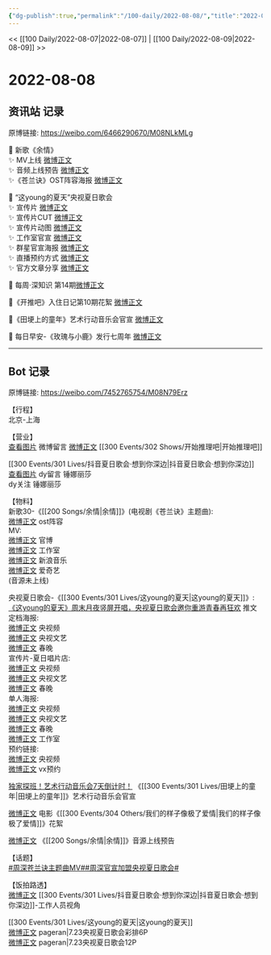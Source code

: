 ```yaml
---
{"dg-publish":true,"permalink":"/100-daily/2022-08-08/","title":"2022-08-08"}
---
```



<< [[100 Daily/2022-08-07\|2022-08-07]] | [[100 Daily/2022-08-09\|2022-08-09]] >>

# 2022-08-08

## 资讯站 记录

原博链接: https://weibo.com/6466290670/M08NLkMLg

💫 新歌《余情》  
✨ MV上线 [微博正文](https://m.weibo.cn/6466290670/4800141414110022)  
✨ 音频上线预告 [微博正文](https://m.weibo.cn/6466290670/4800312881710878)  
✨《苍兰诀》OST阵容海报 [微博正文](https://m.weibo.cn/6466290670/4800133533799828)

💫 “这young的夏天”央视夏日歌会  
✨ 宣传片 [微博正文](https://m.weibo.cn/6466290670/4800147692980520)  
✨ 宣传片CUT [微博正文](https://m.weibo.cn/6466290670/4800169117221966)  
✨ 宣传片动图 [微博正文](https://m.weibo.cn/6466290670/4800215045375817)  
✨ 工作室官宣 [微博正文](https://m.weibo.cn/6466290670/4800252232862753)  
✨ 群星官宣海报 [微博正文](https://m.weibo.cn/6466290670/4800159059809921)  
✨ 直播预约方式 [微博正文](https://m.weibo.cn/6466290670/4800164105560302)  
✨ 官方文章分享 [微博正文](https://m.weibo.cn/6466290670/4800324462447258)

💫 每周·深知识 第14期[微博正文](https://m.weibo.cn/6466290670/4800244548372749)

💫《开推吧》入住日记第10期花絮 [微博正文](https://m.weibo.cn/6466290670/4800151443737062)

💫《田埂上的童年》艺术行动音乐会官宣 [微博正文](https://m.weibo.cn/6466290670/4800142697831442)

💫 每日早安-《玫瑰与小鹿》发行七周年 [微博正文](https://m.weibo.cn/6466290670/4800103698662142)

---
## Bot 记录

原博链接: https://weibo.com/7452765754/M08N79Erz

【行程】  
北京-上海

【营业】  
[查看图片](https://wx3.sinaimg.cn/large/0088n2Pggy1h4zqb2qybgj30yi0713yu.jpg) 微博留言 [微博正文](https://m.weibo.cn/1736988591/4799539318624976) [[300 Events/302 Shows/开始推理吧\|开始推理吧]]

[[300 Events/301 Lives/抖音夏日歌会·想到你深边\|抖音夏日歌会·想到你深边]]  
[查看图片](https://wx1.sinaimg.cn/large/0088n2Pggy1h4zqahg8nxj30yi0eq75j.jpg) dy留言 锤娜丽莎  
dy关注 锤娜丽莎

【物料】  
新歌30-《[[200 Songs/余情\|余情]]》(电视剧《苍兰诀》主题曲):  
[微博正文](https://m.weibo.cn/7259918671/4800131414884434) ost阵容  
MV:  
[微博正文](https://m.weibo.cn/7259918671/4800138781140648) 官博  
[微博正文](https://m.weibo.cn/7478855230/4800140060135574) 工作室  
[微博正文](https://m.weibo.cn/1266269835/4800139309620164) 新浪音乐  
[微博正文](https://m.weibo.cn/1731986465/4800139186930906) 爱奇艺  
(音源未上线)

央视夏日歌会-《[[300 Events/301 Lives/这young的夏天\|这young的夏天]]》:  
[《这young的夏天》周末月夜竖屏开唱，央视夏日歌会邀你重游青春再狂欢](https://weibo.cn/sinaurl?u=https%3A%2F%2Fmp.weixin.qq.com%2Fs%2FNb4YUrHMCyDUMldCC9P9UQ) 推文  
定档海报:  
[微博正文](https://m.weibo.cn/7211561239/4800142726663205) 央视频  
[微博正文](https://m.weibo.cn/2210168325/4800143860437899) 央视文艺  
[微博正文](https://m.weibo.cn/3506728370/4800145407618130) 春晚  
宣传片-夏日唱片店:  
[微博正文](https://m.weibo.cn/7211561239/4800147915281721) 央视频  
[微博正文](https://m.weibo.cn/2210168325/4800144966942903) 央视文艺  
[微博正文](https://m.weibo.cn/3506728370/4800148700397678) 春晚  
单人海报:  
[微博正文](https://m.weibo.cn/7211561239/4800156804061629) 央视频  
[微博正文](https://m.weibo.cn/2210168325/4800156693956042) 央视文艺  
[微博正文](https://m.weibo.cn/3506728370/4800155864272686) 春晚  
[微博正文](https://m.weibo.cn/7478855230/4800189644145386) 工作室  
预约链接:  
[微博正文](https://m.weibo.cn/7211561239/4800147915281721) 央视频  
[微博正文](https://m.weibo.cn/2210168325/4800161735253362) vx预约

[独家探班！艺术行动音乐会7天倒计时！](https://weibo.cn/sinaurl?u=https%3A%2F%2Fmp.weixin.qq.com%2Fs%2Fv0OT5asO71ujKBEcy-3ldQ) 《[[300 Events/301 Lives/田埂上的童年\|田埂上的童年]]》艺术行动音乐会官宣

[微博正文](https://m.weibo.cn/6108895035/4799885443860803) 电影《[[300 Events/304 Others/我们的样子像极了爱情\|我们的样子像极了爱情]]》花絮

[微博正文](https://m.weibo.cn/5248300719/4800310234584315) 《[[200 Songs/余情\|余情]]》音源上线预告

【话题】  
[#周深苍兰诀主题曲MV#](https://s.weibo.com/weibo?q=%23%E5%91%A8%E6%B7%B1%E8%8B%8D%E5%85%B0%E8%AF%80%E4%B8%BB%E9%A2%98%E6%9B%B2MV%23)[#周深官宣加盟央视夏日歌会#](https://s.weibo.com/weibo?q=%23%E5%91%A8%E6%B7%B1%E5%AE%98%E5%AE%A3%E5%8A%A0%E7%9B%9F%E5%A4%AE%E8%A7%86%E5%A4%8F%E6%97%A5%E6%AD%8C%E4%BC%9A%23)

【饭拍路透】  
[微博正文](https://m.weibo.cn/5369966981/4800165703845751) [[300 Events/301 Lives/抖音夏日歌会·想到你深边\|抖音夏日歌会·想到你深边]]-工作人员视角

[[300 Events/301 Lives/这young的夏天\|这young的夏天]]  
[微博正文](https://m.weibo.cn/7633014126/4800151916645587) pageran|7.23央视夏日歌会彩排6P  
[微博正文](https://m.weibo.cn/7633014126/4800198674482026) pageran|7.23央视夏日歌会12P
